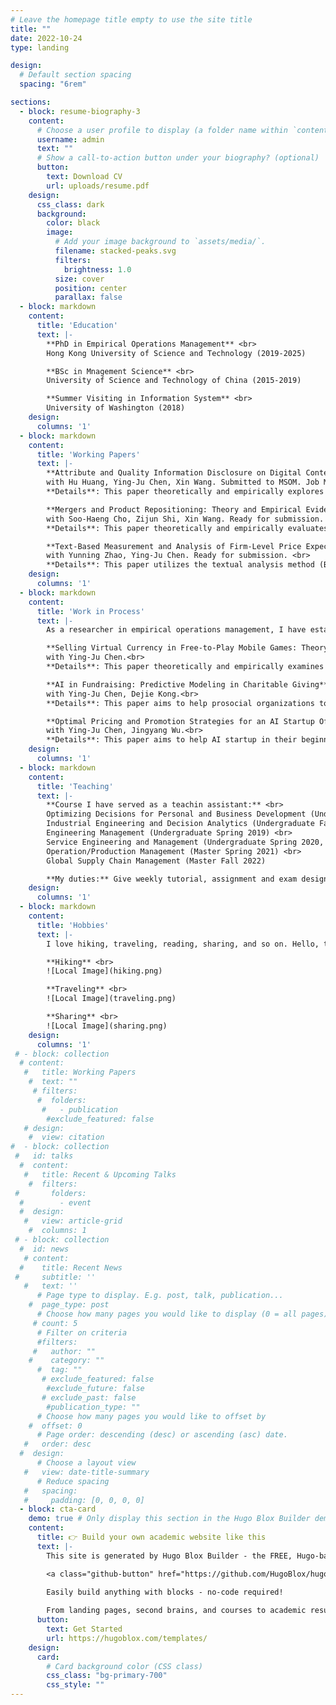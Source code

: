 ```yaml
---
# Leave the homepage title empty to use the site title
title: ""
date: 2022-10-24
type: landing

design:
  # Default section spacing
  spacing: "6rem"

sections:
  - block: resume-biography-3
    content:
      # Choose a user profile to display (a folder name within `content/authors/`)
      username: admin
      text: ""
      # Show a call-to-action button under your biography? (optional)
      button:
        text: Download CV
        url: uploads/resume.pdf
    design:
      css_class: dark
      background:
        color: black
        image:
          # Add your image background to `assets/media/`.
          filename: stacked-peaks.svg
          filters:
            brightness: 1.0
          size: cover
          position: center
          parallax: false
  - block: markdown
    content:
      title: 'Education'
      text: |-
        **PhD in Empirical Operations Management** <br>
        Hong Kong University of Science and Technology (2019-2025)

        **BSc in Mnagement Science** <br>
        University of Science and Technology of China (2015-2019)

        **Summer Visiting in Information System** <br>
        University of Washington (2018)
    design:
      columns: '1'
  - block: markdown
    content:
      title: 'Working Papers'
      text: |-
        **Attribute and Quality Information Disclosure on Digital Content Platforms: Theory and Empirical Evidence** <br>
        with Hu Huang, Ying-Ju Chen, Xin Wang. Submitted to MSOM. Job Market Paper. <br>
        **Details**: This paper theoretically and empirically explores information disclosure strategies in the digital content platform. Our results indicate that firms with higher vertical quality are less likely to disclose attribute information to consumers, irrespective of the availability of quality information.

        **Mergers and Product Repositioning: Theory and Empirical Evidence** <br>
        with Soo-Haeng Cho, Zijun Shi, Xin Wang. Ready for submission. <br>
        **Details**: This paper theoretically and empirically evaluates the merger effects of consumer welfare after product repositioning. A merger between two firms in the high-end markets is possible to improve consumer surplus, whereas a merger between two firms in the low-end markets always hurts consumers.

        **Text-Based Measurement and Analysis of Firm-Level Price Expectations from Earnings Call Transcripts** <br>
        with Yunning Zhao, Ying-Ju Chen. Ready for submission. <br>
        **Details**: This paper utilizes the textual analysis method (BERT) to develop a paradigm for measuring firms’ expectations and construct a novel firm-level indicator of firms’ price expectations based on over 400, 000 quarterly earnings conference-call transcripts.
    design:
      columns: '1'
  - block: markdown
    content:
      title: 'Work in Process'
      text: |-
        As a researcher in empirical operations management, I have established many strong connections with industry and academia. Typically, it takes several years to await the outcomes of an empirical research project. Patience, enthusiasm, and a touch of luck are indispensable companions on this academic journey. I list some of my ongoing work here.

        **Selling Virtual Currency in Free-to-Play Mobile Games: Theory and Empirical Evidence** <br>
        with Ying-Ju Chen.<br>
        **Details**: This paper theoretically and empirically examines the optimal virtual currency strategy of the free-to-play mobile game design scenario. The data is obtained through a game data agency who provides everyday investigations over apps across different platforms.

        **AI in Fundraising: Predictive Modeling in Charitable Giving** <br>
        with Ying-Ju Chen, Dejie Kong.<br>
        **Details**: This paper aims to help prosocial organizations to find their optimal fundraising strategies. The data is obtained through a prosocial data platform who provides services to a large number of NGOs.

        **Optimal Pricing and Promotion Strategies for an AI Startup Offering Software-Hardware Emotion Solutions** <br>
        with Ying-Ju Chen, Jingyang Wu.<br>
        **Details**: This paper aims to help AI startup in their beginning period. The data is obtained from an AI startup company.
    design:
      columns: '1'
  - block: markdown
    content:
      title: 'Teaching'
      text: |-
        **Course I have served as a teachin assistant:** <br>
        Optimizing Decisions for Personal and Business Development (Undergraduate Spring 2023) <br>
        Industrial Engineering and Decision Analytics (Undergraduate Fall 2020, Fall 2021) <br>
        Engineering Management (Undergraduate Spring 2019) <br>
        Service Engineering and Management (Undergraduate Spring 2020, Spring 2021, Fall 2022) <br>
        Operation/Production Management (Master Spring 2021) <br>
        Global Supply Chain Management (Master Fall 2022) 

        **My duties:** Give weekly tutorial, assignment and exam design, lecture assistant, grading work, office hour. Students said that I am friendly and helpful. ❤️
    design:
      columns: '1'
  - block: markdown
    content:
      title: 'Hobbies'
      text: |-
        I love hiking, traveling, reading, sharing, and so on. Hello, the fantastic world!

        **Hiking** <br>
        ![Local Image](hiking.png)

        **Traveling** <br>
        ![Local Image](traveling.png)

        **Sharing** <br>
        ![Local Image](sharing.png)
    design:
      columns: '1'
 # - block: collection
  # content:
   #   title: Working Papers
    #  text: ""
     # filters:
      #  folders:
       #   - publication
        #exclude_featured: false
   # design:
    #  view: citation
#  - block: collection
 #   id: talks
  #  content:
   #   title: Recent & Upcoming Talks
    #  filters:
 #       folders:
  #        - event
  #  design:
   #   view: article-grid
    #  columns: 1
 # - block: collection
  #  id: news
   # content:
  #    title: Recent News
 #     subtitle: ''
   #   text: ''
      # Page type to display. E.g. post, talk, publication...
    #  page_type: post
      # Choose how many pages you would like to display (0 = all pages)
     # count: 5
      # Filter on criteria
      #filters:
     #   author: ""
    #    category: ""
      #  tag: ""
       # exclude_featured: false
        #exclude_future: false
       # exclude_past: false
        #publication_type: ""
      # Choose how many pages you would like to offset by
    #  offset: 0
      # Page order: descending (desc) or ascending (asc) date.
   #   order: desc
  #  design:
      # Choose a layout view
   #   view: date-title-summary
      # Reduce spacing
   #   spacing:
   #     padding: [0, 0, 0, 0]
  - block: cta-card
    demo: true # Only display this section in the Hugo Blox Builder demo site
    content:
      title: 👉 Build your own academic website like this
      text: |-
        This site is generated by Hugo Blox Builder - the FREE, Hugo-based open source website builder trusted by 250,000+ academics like you.

        <a class="github-button" href="https://github.com/HugoBlox/hugo-blox-builder" data-color-scheme="no-preference: light; light: light; dark: dark;" data-icon="octicon-star" data-size="large" data-show-count="true" aria-label="Star HugoBlox/hugo-blox-builder on GitHub">Star</a>

        Easily build anything with blocks - no-code required!
        
        From landing pages, second brains, and courses to academic resumés, conferences, and tech blogs.
      button:
        text: Get Started
        url: https://hugoblox.com/templates/
    design:
      card:
        # Card background color (CSS class)
        css_class: "bg-primary-700"
        css_style: ""
---
```

